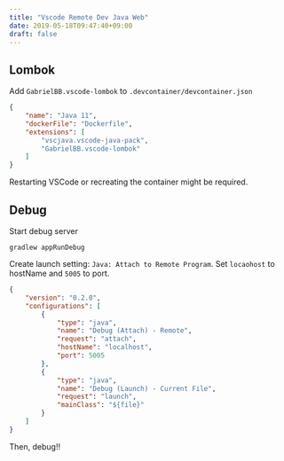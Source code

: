 ```yaml
---
title: "Vscode Remote Dev Java Web"
date: 2019-05-18T09:47:40+09:00
draft: false
---
```


## Lombok

Add `GabrielBB.vscode-lombok` to `.devcontainer/devcontainer.json`

```json
{
	"name": "Java 11",
	"dockerFile": "Dockerfile",
	"extensions": [
		"vscjava.vscode-java-pack",
		"GabrielBB.vscode-lombok"
	]
}
```

Restarting VSCode or recreating the container might be required.

## Debug

Start debug server

```
gradlew appRunDebug
```

Create launch setting: `Java: Attach to Remote Program`. Set `locaohost` to hostName and `5005` to port.

```json
{
    "version": "0.2.0",
    "configurations": [
        {
            "type": "java",
            "name": "Debug (Attach) - Remote",
            "request": "attach",
            "hostName": "localhost",
            "port": 5005
        },
        {
            "type": "java",
            "name": "Debug (Launch) - Current File",
            "request": "launch",
            "mainClass": "${file}"
        }
    ]
}
```

Then, debug!!

